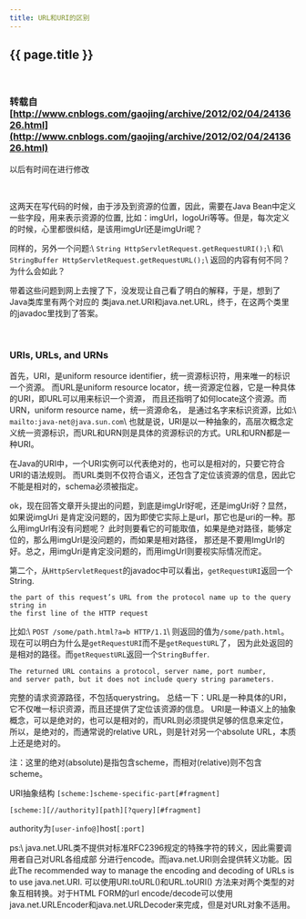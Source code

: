```yaml
---
title: URL和URI的区别
---
```


## {{ page.title }}

<br/>

### 转载自[http://www.cnblogs.com/gaojing/archive/2012/02/04/2413626.html](http://www.cnblogs.com/gaojing/archive/2012/02/04/2413626.html)
以后有时间在进行修改

<br/>

这两天在写代码的时候，由于涉及到资源的位置，因此，需要在Java Bean中定义一些字段，用来表示资源的位置,
比如：imgUrl，logoUri等等。但是，每次定义的时候，心里都很纠结，是该用imgUrl还是imgUri呢？

同样的，另外一个问题:\\
`String HttpServletRequest.getRequestURI();`\\
和\\
`StringBuffer HttpServletRequest.getRequestURL();`\\
返回的内容有何不同？为什么会如此？

带着这些问题到网上去搜了下，没发现让自己看了明白的解释，于是，想到了Java类库里有两个对应的
类java.net.URI和java.net.URL，终于，在这两个类里的javadoc里找到了答案。

<br/>

### URIs, URLs, and URNs

首先，URI，是uniform resource identifier，统一资源标识符，用来唯一的标识一个资源。
而URL是uniform resource locator，统一资源定位器，它是一种具体的URI，即URL可以用来标识一个资源，
而且还指明了如何locate这个资源。而URN，uniform resource name，统一资源命名，
是通过名字来标识资源，比如:\\
`mailto:java-net@java.sun.com`\\
也就是说，URI是以一种抽象的，高层次概念定义统一资源标识，而URL和URN则是具体的资源标识的方式。URL和URN都是一种URI。

在Java的URI中，一个URI实例可以代表绝对的，也可以是相对的，只要它符合URI的语法规则。
而URL类则不仅符合语义，还包含了定位该资源的信息，因此它不能是相对的，schema必须被指定。

ok，现在回答文章开头提出的问题，到底是imgUrl好呢，还是imgUri好？显然，如果说imgUri
是肯定没问题的，因为即使它实际上是url，那它也是uri的一种。那么用imgUrl有没有问题呢？
此时则要看它的可能取值，如果是绝对路径，能够定位的，那么用imgUrl是没问题的，而如果是相对路径，
那还是不要用ImgUrl的好。总之，用imgUri是肯定没问题的，而用imgUrl则要视实际情况而定。

第二个，从`HttpServletRequest`的javadoc中可以看出，`getRequestURI`返回一个String.

~~~
the part of this request’s URL from the protocol name up to the query string in 
the first line of the HTTP request
~~~

比如:\\
`POST /some/path.html?a=b HTTP/1.1`\\
则返回的值为`/some/path.html`。现在可以明白为什么是`getRequestURI`而不是`getRequestURL`了，
因为此处返回的是相对的路径。而`getRequestURL`返回一个`StringBuffer`.

~~~
The returned URL contains a protocol, server name, port number, 
and server path, but it does not include query string parameters.
~~~

完整的请求资源路径，不包括querystring。
总结一下：URL是一种具体的URI，它不仅唯一标识资源，而且还提供了定位该资源的信息。
URI是一种语义上的抽象概念，可以是绝对的，也可以是相对的，而URL则必须提供足够的信息来定位，
所以，是绝对的，而通常说的relative URL，则是针对另一个absolute URL，本质上还是绝对的。

注：这里的绝对(absolute)是指包含scheme，而相对(relative)则不包含scheme。

URI抽象结构  `[scheme:]scheme-specific-part[#fragment]`

`[scheme:][//authority][path][?query][#fragment]`

authority为`[user-info@]`host`[:port]`

ps:\\
java.net.URL类不提供对标准RFC2396规定的特殊字符的转义，因此需要调用者自己对URL各组成部
分进行encode。而java.net.URI则会提供转义功能。因此The recommended way  to manage the 
encoding and decoding of URLs is to use  java.net.URI. 可以使用URI.toURL()和URL.toURI()
方法来对两个类型的对象互相转换。对于HTML FORM的url encode/decode可以使用
java.net.URLEncoder和java.net.URLDecoder来完成，但是对URL对象不适用。



